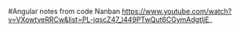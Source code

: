 #Angular notes from code Nanban https://www.youtube.com/watch?v=VXowtveRRCw&list=PL-jqscZ47_l449PTwQut6CGymAdgtljE_


